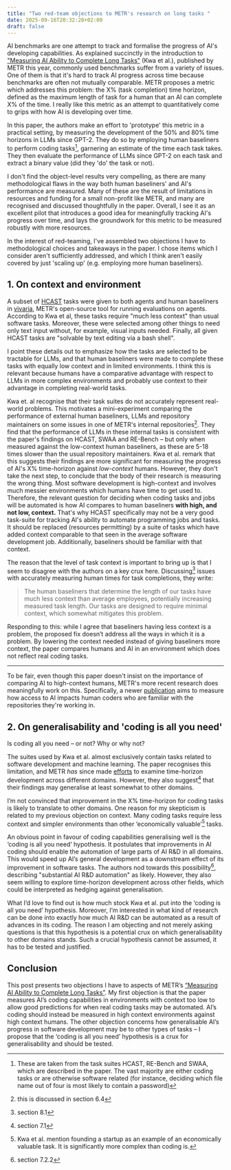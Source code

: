 ```yaml
---
title: "Two red-team objections to METR's research on long tasks "
date: 2025-09-16T20:32:28+02:00
draft: false
---
```


AI benchmarks are one attempt to track and formalise the progress of AI's developing capabilities. As explained succinctly in the introduction to ["Measuring AI Ability to Complete Long Tasks"](https://arxiv.org/abs/2503.14499) (Kwa et al.), published by METR this year, commonly used benchmarks suffer from a variety of issues. One of them is that it's hard to track AI progress across time because benchmarks are often not mutually comparable. METR proposes a metric which addresses this problem: the X% (task completion) time horizon, defined as the maximum length of task for a human that an AI can complete X% of the time. I really like this metric as an attempt to quantitatively come to grips with how AI is developing over time.

In this paper, the authors make an effort to 'prototype' this metric in a practical setting, by measuring the development of the 50% and 80% time horizons in LLMs since GPT-2. They do so by employing human baseliners to perform coding tasks[^1], garnering an estimate of the time each task takes. They then evaluate the performance of LLMs since GPT-2 on each task and extract a binary value (did they 'do' the task or not).

I don't find the object-level results very compelling, as there are many methodological flaws in the way both human baseliners' and AI's performance are measured. Many of these are the result of limitations in resources and funding for a small non-profit like METR, and many are recognised and discussed thoughtfully in the paper. Overall, I see it as an excellent pilot that introduces a good idea for meaningfully tracking AI's progress over time, and lays the groundwork for this metric to be measured robustly with more resources.

In the interest of red-teaming, I've assembled two objections I have to methodological choices and takeaways in the paper. I chose items which I consider aren't sufficiently addressed, and which I think aren't easily covered by just 'scaling up' (e.g. employing more human baseliners).

## 1. On context and environment

A subset of [HCAST](https://arxiv.org/pdf/2503.17354) tasks were given to both agents and human baseliners in [vivaria](https://vivaria.metr.org/), METR's open-source tool for running evaluations on agents. According to Kwa et al, these tasks require "much less context" than usual software tasks. Moreover, these were selected among other things to need only text input without, for example, visual inputs needed. Finally, all given HCAST tasks are "solvable by text editing via a bash shell".

I point these details out to emphasize how the tasks are selected to be tractable for LLMs, and that human baseliners were made to complete these tasks with equally low context and in limited environments. I think this is relevant because humans have a comparative advantage with respect to LLMs in more complex environments and probably use context to their advantage in completing real-world tasks.

Kwa et. al recognise that their task suites do not accurately represent real-world problems. This motivates a mini-experiment comparing the performance of external human baseliners, LLMs and repository maintainers on some issues in one of METR's internal repositories[^2]. They find that the performance of LLMs in these internal tasks is consistent with the paper's findings on HCAST, SWAA and RE-Bench – but only when measured against the low-context human baseliners, as these are 5-18 times slower than the usual repository maintainers. Kwa et al. remark that this suggests their findings are more significant for measuring the progress of AI's X% time-horizon against *low-context* humans. However, they don't take the next step, to conclude that the body of their research is measuring the wrong thing. Most software development is high-context and involves much messier environments which humans have time to get used to. Therefore, the relevant question for deciding when coding tasks and jobs will be automated is how AI compares to human baseliners **with high, and not low, context.** That's why HCAST specifically may not be a very good task-suite for tracking AI's ability to automate programming jobs and tasks. It should be replaced (resources permitting) by a suite of tasks which have added context comparable to that seen in the average software development job. Additionally, baseliners should be familiar with that context.

The reason that the level of task context is important to bring up is that I seem to disagree with the authors on a key crux here. Discussing[^3] issues with accurately measuring human times for task completions, they write:

>The human baseliners that determine the length of our tasks have much less context than average employees, potentially increasing measured task length. Our tasks are designed to require minimal context, which somewhat mitigates this problem.

Responding to this: while I agree that baseliners having less context is a problem, the proposed fix doesn’t address all the ways in which it is a problem. By lowering the context needed instead of giving baseliners more context, the paper compares humans and AI in an environment which does not reflect real coding tasks.

----

To be fair, even though this paper doesn't insist on the importance of comparing AI to high-context humans, METR's more recent research does meaningfully work on this. Specifically, a newer [publication](https://metr.org/blog/2025-07-10-early-2025-ai-experienced-os-dev-study/) aims to measure how access to AI impacts human coders who are familiar with the repositories they're working in. 

## 2. On generalisability and 'coding is all you need'

Is coding all you need – or not? Why or why not?

The suites used by Kwa et al. almost exclusively contain tasks related to software development and machine learning. The paper recognises this limitation, and METR *has* since made [efforts](https://metr.org/blog/2025-07-14-how-does-time-horizon-vary-across-domains/) to examine time-horizon development across different domains. However, they also suggest[^4] that their findings may generalise at least somewhat to other domains.

I’m not convinced that improvement in the X% time-horizon for coding tasks is likely to translate to other domains. One reason for my skepticism is related to my previous objection on context. Many coding tasks require less context and simpler environments than other ‘economically valuable’[^6] tasks.

An obvious point in favour of coding capabilities generalising well is the ‘coding is all you need’ hypothesis. It postulates that improvements in AI coding should enable the automation of large parts of AI R&D in all domains. This would speed up AI’s general development as a downstream effect of its improvement in software tasks. The authors nod towards this possibility[^5], describing "substantial AI R&D automation" as likely. However, they also seem willing to explore time-horizon development across other fields, which could be interpreted as hedging against generalisation.

What I’d love to find out is how much stock Kwa et al. put into the ‘coding is all you need’ hypothesis. Moreover, I’m interested in what kind of research can be done into exactly how much AI R&D can be automated as a result of advances in its coding. The reason I am objecting and not merely asking questions is that this hypothesis is a potential crux on which generalisability to other domains stands. Such a crucial hypothesis cannot be assumed, it has to be tested and justified.

## Conclusion

This post presents two objections I have to aspects of METR’s [“Measuring AI Ability to Complete Long Tasks”](https://arxiv.org/abs/2503.14499). My first objection is that the paper measures AI’s coding capabilities in environments with context too low to allow good predictions for when real coding tasks may be automated. AI’s coding should instead be measured in high context environments against high context humans. The other objection concerns how generalisable AI’s progress in software development may be to other types of tasks – I propose that the ‘coding is all you need’ hypothesis is a crux for generalisability and should be tested.



[^1]: These are taken from the task suites HCAST, RE-Bench and SWAA, which are described in the paper. The vast majority are either coding tasks or are otherwise software related (for instance, deciding which file name out of four is most likely to contain a password)
[^2]: this is discussed in section 6.4
[^3]: section 8.1
[^4]: section 7.1
[^5]: section 7.2.2
[^6]: Kwa et al. mention founding a startup as an example of an economically valuable task. It is significantly more complex than coding is.